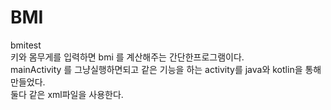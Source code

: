 # BMI
bmitest   
키와 몸무게를 입력하면 bmi 를 계산해주는 간단한프로그램이다.   
mainActivity  를 그냥실행하면되고 같은 기능을 하는 activity를 java와 kotlin을 통해 만들었다.   
둘다 같은 xml파일을 사용한다.   
